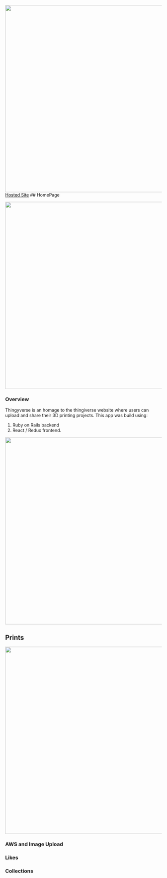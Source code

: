 <img src="https://thingyverse-public.s3.amazonaws.com/Logo_v2.png" width="600">
<a href='https://thingyverse.herokuapp.com/#/'>Hosted Site</a>
  ## HomePage
  <p align="center">
    <img src="https://thingyverse-public.s3.amazonaws.com/homepage.png" width="600" >
  </p>
  
  <h3>Overview</h3>
  <p>  
    Thingyverse is an homage to the thingiverse website where users can upload and share their 3D printing projects.
    This app was build using:
    <ol>
      <li> Ruby on Rails backend
      <li> React / Redux frontend.
    </ol>
  </p>
  
  
  <p align="center">
    <img src="https://thingyverse-public.s3.amazonaws.com/00_home_page_v5.gif" width="600" >
  </p>
  
 

  ## Prints
  <img src="https://thingyverse-public.s3.amazonaws.com/00_home_featured_prints_v3.gif" width="600">

  ### AWS and Image Upload

  ### Likes

  ### Collections




